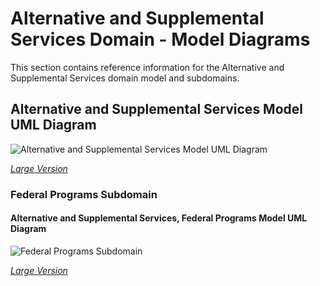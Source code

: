 # Alternative and Supplemental Services Domain - Model Diagrams

This section contains reference information for the Alternative and Supplemental
Services domain model and subdomains.

## Alternative and Supplemental Services Model UML Diagram

![Alternative and Supplemental Services Model UML Diagram](https://edfidocs.blob.core.windows.net/$web/img/reference/data-standard/Alternative%20and%20Supplemental%20Services%20Model%20UML%20Diagram.png)

[_Large Version_](https://edfidocs.blob.core.windows.net/$web/img/reference/data-standard/Alternative%20and%20Supplemental%20Services%20Model%20UML%20Diagram.png)

### Federal Programs Subdomain

#### Alternative and Supplemental Services, Federal Programs Model UML Diagram

![Federal Programs Subdomain](https://edfidocs.blob.core.windows.net/$web/img/reference/data-standard/Federal%20Programs%20Subdomain.png)

[_Large Version_](https://edfidocs.blob.core.windows.net/$web/img/reference/data-standard/Federal%20Programs%20Subdomain.png)
